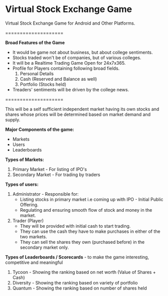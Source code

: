 # Virtual Stock Exchange Game
<p>Virtual Stock Exchange Game for Android and Other Platforms.<p>
====================
<p><b>Broad Features of the Game</b>
<ul>
<li>It would be game not about business, but about college sentiments.
<li>Stocks traded won't be of companies, but of various colleges.
<li>It will be a Realtime Trading Game Open for 24x7x365.
<li>Profile for Players containing following broad fields.
<ol><li>Personal Details
<li>Cash (Reserved and Balance as well)
<li>Portfolio (Stocks held)
</ol>
<li>Treaders' sentiments will be driven by the college news.
</ul></p>
====================
<p>This will be a self sufficient independent market having its own stocks and shares whose prices will be determined based on market demand and supply.</p>
<p><b>Major Components of the game:</b>
<ul>
<li>Markets
<li>Users
<li>Leaderboards
</ul></p>
<p> </p>
<p><b>Types of Markets:</b>
<ol>
<li>Primary Market - For listing of IPO's
<li>Secondary Market - For trading by traders</ol></p>
<p> </p>
<p><b>Types of users:</b>
<ol>
<li>Administrator - Responsible for:
<ul><li>Listing stocks in primary market i.e coming up with IPO - Initial Public Offering.
<li>Regulating and ensuring smooth flow of stock and money in the market.</ul>
<li>Trader (Player)
<ul>
<li>They will be provided with initial cash to start trading.
<li>They can use the cash they have to make purchases in either of the two markets.
<li>They can sell the shares they own (purchased before) in the secondary market only.</ul>
</ol></p>
<p> </p>
<p><b>Types of Leaderboards / Scorecards</b> - to make the game interesting, competitive and meaningful
<ol>
<li>Tycoon - Showing the ranking based on net worth (Value of Shares + Cash)
<li>Diversity - Showing the ranking based on variety of portfolio
<li>Quantum - Showing the ranking based on number of shares held
</ol></p>

